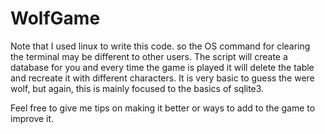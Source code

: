 # WolfGame

Note that I used linux to write this code. so the OS command for clearing the terminal may be different to other users.
The script will create a database for you and every time the game is played it will delete the table and recreate it with different characters. It is very basic to guess the were wolf, but again, this is mainly focused to the basics of sqlite3.

Feel free to give me tips on making it better or ways to add to the game to improve it.
